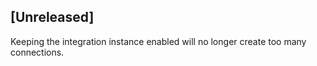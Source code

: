 ## [Unreleased]
Keeping the integration instance enabled will no longer create too many connections.